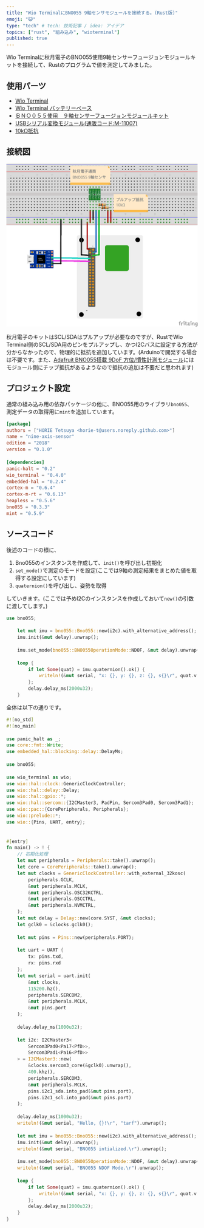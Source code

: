 ```yaml
---
title: "Wio TerminalにBNO055 9軸センサモジュールを接続する。(Rust版)"
emoji: "😺"
type: "tech" # tech: 技術記事 / idea: アイデア
topics: ["rust", "組み込み", "wioterminal"]
published: true
---
```


Wio Terminalに秋月電子のBNO055使用9軸センサーフュージョンモジュールキットを接続して、Rustのプログラムで値を測定してみました。

## 使用パーツ

* [Wio Terminal](https://www.switch-science.com/catalog/6360/)
* [Wio Terminal バッテリーベース](https://www.switch-science.com/catalog/6816/)
* [ＢＮＯ０５５使用　９軸センサーフュージョンモジュールキット](https://akizukidenshi.com/catalog/g/gK-16996/)
* [USBシリアル変換モジュール(通販コード:M-11007)](https://akizukidenshi.com/catalog/g/gM-11007/)
* [10kΩ抵抗](2個)

## 接続図

![Breadboad](./images/../../images/WioTerminal_BNO055.png)

秋月電子のキットはSCL/SDAはプルアップが必要なのですが、RustでWio Terminal側のSCL/SDA用のピンをプルアップし、かつI2Cバスに設定する方法が分からなかったので、物理的に抵抗を追加しています。(Arduinoで開発する場合は不要です。また、[Adafruit BNO055搭載 9DoF 方位/慣性計測モジュール](https://www.switch-science.com/products/5511)にはモジュール側にチップ抵抗があるようなので抵抗の追加は不要だと思われます)

## プロジェクト設定

通常の組み込み用の依存パッケージの他に、BNO055用のライブラリ`bno055`、測定データの取得用に`mint`を追加しています。

```toml:Cargo.toml
[package]
authors = ["HORIE Tetsuya <horie-t@users.noreply.github.com>"]
name = "nine-axis-sensor"
edition = "2018"
version = "0.1.0"

[dependencies]
panic-halt = "0.2"
wio_terminal = "0.4.0"
embedded-hal = "0.2.4"
cortex-m = "0.6.4"
cortex-m-rt = "0.6.13"
heapless = "0.5.6"
bno055 = "0.3.3"
mint = "0.5.9"
```

## ソースコード

後述のコードの様に、

1. Bno055のインスタンスを作成して、`init()`を呼び出し初期化
2. `set_mode()`で測定のモードを設定(ここでは9軸の測定結果をまとめた値を取得する設定にしています)
3. `quaternion()`を呼び出し、姿勢を取得

していきます。(ここでは予めI2Cのインスタンスを作成しておいて`new()`の引数に渡してします。)


```rust
use bno055;

    let mut imu = bno055::Bno055::new(i2c).with_alternative_address();
    imu.init(&mut delay).unwrap();

    imu.set_mode(bno055::BNO055OperationMode::NDOF, &mut delay).unwrap();

    loop {
        if let Some(quat) = imu.quaternion().ok() {
            writeln!(&mut serial, "x: {}, y: {}, z: {}, s{}\r", quat.v.x, quat.v.y, quat.v.z, quat.s).unwrap();
        };
        delay.delay_ms(2000u32);
    }
```

全体は以下の通りです。

```rust:src/main.rs
#![no_std]
#![no_main]

use panic_halt as _;
use core::fmt::Write;
use embedded_hal::blocking::delay::DelayMs;

use bno055;

use wio_terminal as wio;
use wio::hal::clock::GenericClockController;
use wio::hal::delay::Delay;
use wio::hal::gpio::*;
use wio::hal::sercom::{I2CMaster3, PadPin, Sercom3Pad0, Sercom3Pad1};
use wio::pac::{CorePeripherals, Peripherals};
use wio::prelude::*;
use wio::{Pins, UART, entry};


#[entry]
fn main() -> ! {
    // 初期化処理
    let mut peripherals = Peripherals::take().unwrap();
    let core = CorePeripherals::take().unwrap();
    let mut clocks = GenericClockController::with_external_32kosc(
        peripherals.GCLK,
        &mut peripherals.MCLK,
        &mut peripherals.OSC32KCTRL,
        &mut peripherals.OSCCTRL,
        &mut peripherals.NVMCTRL,
    );
    let mut delay = Delay::new(core.SYST, &mut clocks);    
    let gclk0 = &clocks.gclk0();

    let mut pins = Pins::new(peripherals.PORT);

    let uart = UART {
        tx: pins.txd,
        rx: pins.rxd
    };
    let mut serial = uart.init(
        &mut clocks,
        115200.hz(),
        peripherals.SERCOM2,
        &mut peripherals.MCLK,
        &mut pins.port
    );

    delay.delay_ms(1000u32);

    let i2c: I2CMaster3<
        Sercom3Pad0<Pa17<PfD>>,
        Sercom3Pad1<Pa16<PfD>>
    > = I2CMaster3::new(
        &clocks.sercom3_core(&gclk0).unwrap(),
        400.khz(),
        peripherals.SERCOM3,
        &mut peripherals.MCLK,
        pins.i2c1_sda.into_pad(&mut pins.port),
        pins.i2c1_scl.into_pad(&mut pins.port)
    );

    delay.delay_ms(1000u32);
    writeln!(&mut serial, "Hello, {}!\r", "tarf").unwrap();

    let mut imu = bno055::Bno055::new(i2c).with_alternative_address();
    imu.init(&mut delay).unwrap();
    writeln!(&mut serial, "BNO055 intialized.\r").unwrap();

    imu.set_mode(bno055::BNO055OperationMode::NDOF, &mut delay).unwrap();
    writeln!(&mut serial, "BNO055 NDOF Mode.\r").unwrap();

    loop {
        if let Some(quat) = imu.quaternion().ok() {
            writeln!(&mut serial, "x: {}, y: {}, z: {}, s{}\r", quat.v.x, quat.v.y, quat.v.z, quat.s).unwrap();
        };
        delay.delay_ms(2000u32);
    }
}
```